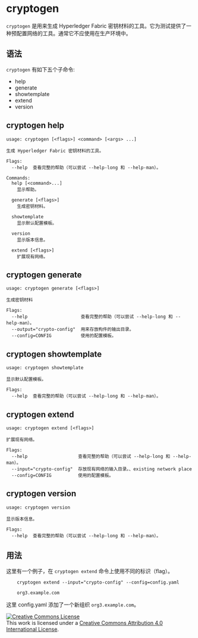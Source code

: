 # cryptogen

`cryptogen` 是用来生成 Hyperledger Fabric 密钥材料的工具。它为测试提供了一种预配置网络的工具。通常它不应使用在生产环境中。

## 语法

``cryptogen`` 有如下五个子命令:

  * help
  * generate
  * showtemplate
  * extend
  * version

## cryptogen help
```
usage: cryptogen [<flags>] <command> [<args> ...]

生成 Hyperledger Fabric 密钥材料的工具。

Flags:
  --help  查看完整的帮助（可以尝试 --help-long 和 --help-man）。

Commands:
  help [<command>...]
    显示帮助。

  generate [<flags>]
    生成密钥材料。

  showtemplate
    显示默认配置模板。

  version
    显示版本信息。

  extend [<flags>]
    扩展现有网络。
```


## cryptogen generate
```
usage: cryptogen generate [<flags>]

生成密钥材料

Flags:
  --help                    查看完整的帮助（可以尝试 --help-long 和 --help-man）。
  --output="crypto-config"  用来存放构件的输出目录。
  --config=CONFIG           使用的配置模板。

```


## cryptogen showtemplate
```
usage: cryptogen showtemplate

显示默认配置模板。

Flags:
  --help  查看完整的帮助（可以尝试 --help-long 和 --help-man）。
```


## cryptogen extend
```
usage: cryptogen extend [<flags>]

扩展现有网络。

Flags:
  --help                   查看完整的帮助（可以尝试 --help-long 和 --help-man）。
  --input="crypto-config"  存放现有网络的输入目录。、existing network place
  --config=CONFIG          使用的配置模板。

```


## cryptogen version
```
usage: cryptogen version

显示版本信息。

Flags:
  --help  查看完整的帮助（可以尝试 --help-long 和 --help-man）。

```

## 用法

这里有一个例子，在 ``cryptogen extend`` 命令上使用不同的标识（flag）。

```
    cryptogen extend --input="crypto-config" --config=config.yaml

    org3.example.com
```

这里 config.yaml 添加了一个新组织 ``org3.example.com``。

<a rel="license" href="http://creativecommons.org/licenses/by/4.0/"><img alt="Creative Commons License" style="border-width:0" src="https://i.creativecommons.org/l/by/4.0/88x31.png" /></a><br />This work is licensed under a <a rel="license" href="http://creativecommons.org/licenses/by/4.0/">Creative Commons Attribution 4.0 International License</a>.